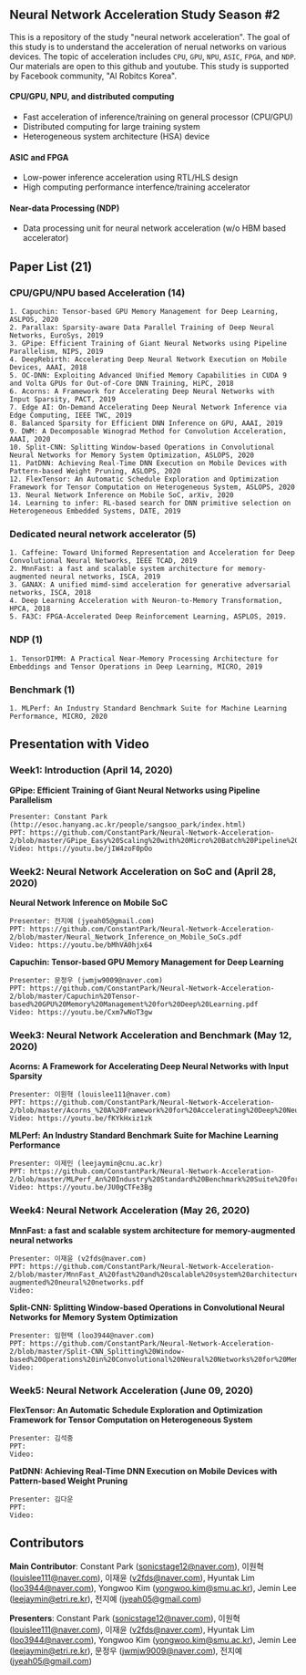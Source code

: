 ## Neural Network Acceleration Study Season #2
This is a repository of the study "neural network acceleration". The goal of this study is to understand the acceleration of nerual networks on various devices. The topic of acceleration includes `CPU`, `GPU`, `NPU`, `ASIC`, `FPGA`, and `NDP`. Our materials are open to this github and youtube. This study is supported by Facebook community, "AI Robitcs Korea".

#### CPU/GPU, NPU, and distributed computing
- Fast acceleration of inference/training on general processor (CPU/GPU)
- Distributed computing for large training system
- Heterogeneous system architecture (HSA) device

#### ASIC and FPGA
- Low-power inference acceleration using RTL/HLS design
- High computing performance interfence/training accelerator

#### Near-data Processing (NDP)
- Data processing unit for neural network acceleration (w/o HBM based accelerator)

## Paper List (21)
### CPU/GPU/NPU based Acceleration (14)
	1. Capuchin: Tensor-based GPU Memory Management for Deep Learning, ASLPOS, 2020
	2. Parallax: Sparsity-aware Data Parallel Training of Deep Neural Networks, EuroSys, 2019
	3. GPipe: Efficient Training of Giant Neural Networks using Pipeline Parallelism, NIPS, 2019
	4. DeepRebirth: Accelerating Deep Neural Network Execution on Mobile Devices, AAAI, 2018
	5. OC-DNN: Exploiting Advanced Unified Memory Capabilities in CUDA 9 and Volta GPUs for Out-of-Core DNN Training, HiPC, 2018
	6. Acorns: A Framework for Accelerating Deep Neural Networks with Input Sparsity, PACT, 2019
	7. Edge AI: On-Demand Accelerating Deep Neural Network Inference via Edge Computing, IEEE TWC, 2019
	8. Balanced Sparsity for Efficient DNN Inference on GPU, AAAI, 2019
	9. DWM: A Decomposable Winograd Method for Convolution Acceleration, AAAI, 2020
	10. Split-CNN: Splitting Window-based Operations in Convolutional Neural Networks for Memory System Optimization, ASLOPS, 2020
	11. PatDNN: Achieving Real-Time DNN Execution on Mobile Devices with Pattern-based Weight Pruning, ASLOPS, 2020
	12. FlexTensor: An Automatic Schedule Exploration and Optimization Framework for Tensor Computation on Heterogeneous System, ASLOPS, 2020
	13. Neural Network Inference on Mobile SoC, arXiv, 2020
	14. Learning to infer: RL-based search for DNN primitive selection on Heterogeneous Embedded Systems, DATE, 2019
### Dedicated neural network accelerator (5)
	1. Caffeine: Toward Uniformed Representation and Acceleration for Deep Convolutional Neural Networks, IEEE TCAD, 2019
	2. MnnFast: a fast and scalable system architecture for memory-augmented neural networks, ISCA, 2019
	3. GANAX: A unified mimd-simd acceleration for generative adversarial networks, ISCA, 2018
	4. Deep Learning Acceleration with Neuron-to-Memory Transformation, HPCA, 2018
	5. FA3C: FPGA-Accelerated Deep Reinforcement Learning, ASPLOS, 2019.

### NDP (1)
	1. TensorDIMM: A Practical Near-Memory Processing Architecture for Embeddings and Tensor Operations in Deep Learning, MICRO, 2019

### Benchmark (1)
	1. MLPerf: An Industry Standard Benchmark Suite for Machine Learning Performance, MICRO, 2020
	
## Presentation with Video
### Week1: Introduction (April 14, 2020)
**GPipe: Efficient Training of Giant Neural Networks using Pipeline Parallelism**

	Presenter: Constant Park (http://esoc.hanyang.ac.kr/people/sangsoo_park/index.html)  
	PPT: https://github.com/ConstantPark/Neural-Network-Acceleration-2/blob/master/GPipe_Easy%20Scaling%20with%20Micro%20Batch%20Pipeline%20Parallelism.pdf
	Video: https://youtu.be/jIW4zoF0pOo

### Week2: Neural Network Acceleration on SoC and  (April 28, 2020)
**Neural Network Inference on Mobile SoC**

	Presenter: 전지예 (jyeah05@gmail.com)  
	PPT: https://github.com/ConstantPark/Neural-Network-Acceleration-2/blob/master/Neural_Network_Inference_on_Mobile_SoCs.pdf
	Video: https://youtu.be/bMhVA0hjx64
	
**Capuchin: Tensor-based GPU Memory Management for Deep Learning**

	Presenter: 문정우 (jwmjw9009@naver.com)  
	PPT: https://github.com/ConstantPark/Neural-Network-Acceleration-2/blob/master/Capuchin%20Tensor-based%20GPU%20Memory%20Management%20for%20Deep%20Learning.pdf 
	Video: https://youtu.be/Cxm7wNoT3gw

### Week3: Neural Network Acceleration and Benchmark (May 12, 2020)
**Acorns: A Framework for Accelerating Deep Neural Networks with Input Sparsity**

	Presenter: 이원혁 (louislee111@naver.com)
	PPT: https://github.com/ConstantPark/Neural-Network-Acceleration-2/blob/master/Acorns_%20A%20Framework%20for%20Accelerating%20Deep%20Neural%20Networks%20with%20Input%20Sparsity.pdf
	Video: https://youtu.be/fKYkHxiz1zk
	
**MLPerf: An Industry Standard Benchmark Suite for Machine Learning Performance**

	Presenter: 이제민 (leejaymin@cnu.ac.kr)   
	PPT: https://github.com/ConstantPark/Neural-Network-Acceleration-2/blob/master/MLPerf_An%20Industry%20Standard%20Benchmark%20Suite%20for%20Machine%20Learning%20Performance.pdf
	Video: https://youtu.be/JU0gCTFe3Bg

### Week4: Neural Network Acceleration (May 26, 2020)
**MnnFast: a fast and scalable system architecture for memory-augmented neural networks**

	Presenter: 이재윤 (v2fds@naver.com)
	PPT: https://github.com/ConstantPark/Neural-Network-Acceleration-2/blob/master/MnnFast_A%20fast%20and%20scalable%20system%20architecture%20for%20memory-augmented%20neural%20networks.pdf
	Video: 
	
**Split-CNN: Splitting Window-based Operations in Convolutional Neural Networks for Memory System Optimization**

	Presenter: 임현택 (loo3944@naver.com)
	PPT: https://github.com/ConstantPark/Neural-Network-Acceleration-2/blob/master/Split-CNN_Splitting%20Window-based%20Operations%20in%20Convolutional%20Neural%20Networks%20for%20Memory%20System%20Optimization.pdf
	Video: 
	
	
### Week5: Neural Network Acceleration (June 09, 2020)
**FlexTensor: An Automatic Schedule Exploration and Optimization Framework for Tensor Computation on Heterogeneous System**

	Presenter: 김석중 
	PPT: 
	Video: 
	
**PatDNN: Achieving Real-Time DNN Execution on Mobile Devices with Pattern-based Weight Pruning**

	Presenter: 김다운
	PPT: 
	Video: 
	
## Contributors
**Main Contributor**: Constant Park (sonicstage12@naver.com), 이원혁 (louislee111@naver.com), 이재윤 (v2fds@naver.com), Hyuntak Lim (loo3944@naver.com), Yongwoo Kim (yongwoo.kim@smu.ac.kr), Jemin Lee (leejaymin@etri.re.kr), 전지예 (jyeah05@gmail.com)

**Presenters**: Constant Park (sonicstage12@naver.com), 이원혁 (louislee111@naver.com), 이재윤 (v2fds@naver.com), Hyuntak Lim (loo3944@naver.com), Yongwoo Kim (yongwoo.kim@smu.ac.kr), Jemin Lee (leejaymin@etri.re.kr), 문정우 (jwmjw9009@naver.com), 전지예 (jyeah05@gmail.com)
